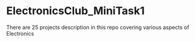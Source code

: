 # ElectronicsClub_MiniTask1

There are 25 projects description in this repo covering various aspects of Electronics
